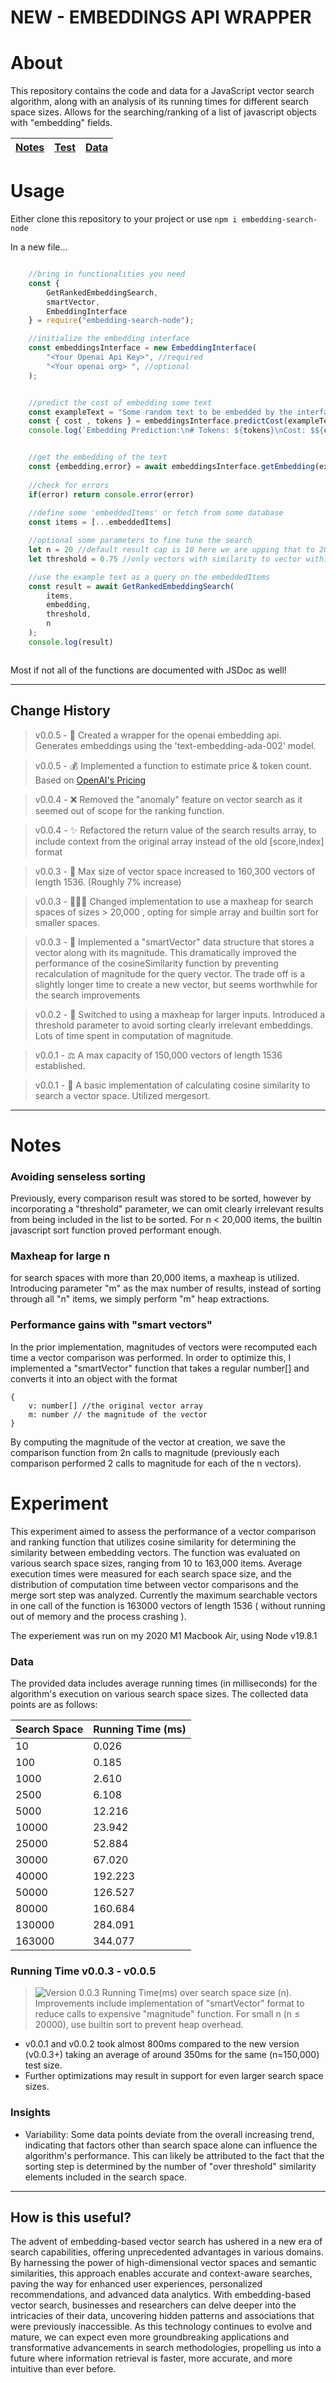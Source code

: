 
# NEW - EMBEDDINGS API WRAPPER



# About
This repository contains the code and data for a JavaScript vector search algorithm, along with an analysis of its running times for different search space sizes. Allows for the searching/ranking of a list of javascript objects with "embedding" fields. 

| [Notes](#notes) | [Test](#experiment) | [Data](#data)
|-----------------|---------------------|--------------|


# Usage 
Either clone this repository to your project or use 
`npm i embedding-search-node`

In a new file...
```javascript

    //bring in functionalities you need
    const { 
        GetRankedEmbeddingSearch,
        smartVector, 
        EmbeddingInterface 
    } = require("embedding-search-node");

    //initialize the embedding interface
    const embeddingsInterface = new EmbeddingInterface(
        "<Your Openai Api Key>", //required
        "<Your openai org> ", //optional
    );


    //predict the cost of embedding some text
    const exampleText = "Some random text to be embedded by the interface "
    const { cost , tokens } = embeddingsInterface.predictCost(exampleText)
    console.log(`Embedding Prediction:\n# Tokens: ${tokens}\nCost: $${cost.toFixed(4)}`)


    //get the embedding of the text
    const {embedding,error} = await embeddingsInterface.getEmbedding(exampleText);
    
    //check for errors
    if(error) return console.error(error)
    
    //define some 'embeddedItems' or fetch from some database
    const items = [...embeddedItems]

    //optional some parameters to fine tune the search
    let n = 20 //default result cap is 10 here we are upping that to 20 
    let threshold = 0.75 //only vectors with similarity to vector within threshold will be considered in the ranking

    //use the example text as a query on the embeddedItems
    const result = await GetRankedEmbeddingSearch(
        items,
        embedding,
        threshold,
        n
    );
    console.log(result)



```

Most if not all of the functions are documented with JSDoc as well!


----
## Change History
> v0.0.5 - 🧬 
Created a wrapper for the openai embedding api. Generates embeddings using the 'text-embedding-ada-002' model. 

> v0.0.5 - 💰 
Implemented a function to estimate price & token count. Based on [OpenAI's Pricing](https://openai.com/pricing)

> v0.0.4 - ❌ 
Removed the "anomaly" feature on vector search as it seemed out of scope for the ranking function.

> v0.0.4 - ✨ 
Refactored the return value of the search results array, to include context from the original array instead of the old [score,index] format

> v0.0.3 - 💪 
Max size of vector space increased to 160,300 vectors of length 1536. (Roughly 7% increase)

> v0.0.3 - 👨🏻‍💻 
Changed implementation to use a maxheap for search spaces of sizes > 20,000 , opting for simple array and builtin sort for smaller spaces. 


> v0.0.3 - 🚀 
Implemented a "smartVector" data structure that stores a vector along with its magnitude. This dramatically improved the performance of the cosineSimilarity function by preventing recalculation of magnitude for the query vector. The trade off is a slightly longer time to create a new vector, but seems worthwhile for the search improvements

> v0.0.2 - 🚮 
Switched to using a maxheap for larger inputs. Introduced a threshold parameter to avoid sorting clearly irrelevant embeddings. Lots of time spent in computation of magnitude. 

> v0.0.1 - ⚖️ 
A max capacity of 150,000 vectors of length 1536 established.

> v0.0.1 - 💩 
A basic implementation of calculating cosine similarity to search a vector space. Utilized mergesort. 



---


# Notes
### Avoiding senseless sorting 
Previously, every comparison result was stored to be sorted, however by incorporating a "threshold" parameter, we can omit clearly irrelevant results from being included in the list to be sorted. For n < 20,000 items, the builtin javascript sort function proved performant enough. 

### Maxheap for large n
for search spaces with more than 20,000 items, a maxheap is utilized. Introducing parameter "m" as the max number of results, instead of sorting through all "n" items, we simply perform "m" heap extractions. 

### Performance gains with "smart vectors"
In the prior implementation, magnitudes of vectors were recomputed each time a vector comparison was performed. In order to optimize this, I implemented a "smartVector" function that takes a regular number[] and converts it into an object with the format
```
{
    v: number[] //the original vector array
    m: number // the magnitude of the vector 
}
```

By computing the magnitude of the vector at creation, we save the comparison function from 2n calls to magnitude (previously each comparison performed 2 calls to magnitude for each of the n vectors). 




# Experiment
This experiment aimed to assess the performance of a vector comparison and ranking function that utilizes cosine similarity for determining the similarity between embedding vectors. The function was evaluated on various search space sizes, ranging from 10 to 163,000 items. Average execution times were measured for each search space size, and the distribution of computation time between vector comparisons and the merge sort step was analyzed. Currently the maximum searchable vectors in one call of the function is 163000 vectors of length 1536 ( without running out of memory and the process crashing ). 

The experiement was run on my 2020 M1 Macbook Air, using Node v19.8.1


### Data

The provided data includes average running times (in milliseconds) for the algorithm's execution on various search space sizes. The collected data points are as follows:

| Search Space | Running Time (ms) |
|--------------|------------------|
|     10       |     0.026        |
|     100      |     0.185        |
|    1000      |     2.610        |
|    2500      |     6.108        |
|    5000      |     12.216       |
|   10000      |     23.942       |
|   25000      |     52.884       |
|   30000      |     67.020       |
|   40000      |     192.223      |
|   50000      |     126.527      |
|   80000      |     160.684      |
|   130000     |     284.091      |
|   163000     |     344.077      |



### Running Time v0.0.3 - v0.0.5
>![Version 0.0.3](https://github.com/andrewbloese-00/embedding-search-node/blob/main/test/tables/experiment_graph_v2.png?raw=true) Running Time(ms) over search space size (n). Improvements include implementation of "smartVector" format to reduce calls to expensive "magnitude" function. For small n (n ≤ 20000), use builtin sort to prevent heap overhead. 

* v0.0.1 and v0.0.2 took almost 800ms compared to the new version (v0.0.3+) taking an average of around 350ms for the same (n=150,000) test size.
* Further optimizations may result in support for even larger search space sizes. 
### Insights

* Variability: Some data points deviate from the overall increasing trend, indicating that factors other than search space alone can influence the algorithm's performance. This can likely be attributed to the fact that the sorting step is determined by the number of "over threshold" similarity elements included in the search space.


--- 

## How is this useful? 
The advent of embedding-based vector search has ushered in a new era of search capabilities, offering unprecedented advantages in various domains. By harnessing the power of high-dimensional vector spaces and semantic similarities, this approach enables accurate and context-aware searches, paving the way for enhanced user experiences, personalized recommendations, and advanced data analytics. With embedding-based vector search, businesses and researchers can delve deeper into the intricacies of their data, uncovering hidden patterns and associations that were previously inaccessible. As this technology continues to evolve and mature, we can expect even more groundbreaking applications and transformative advancements in search methodologies, propelling us into a future where information retrieval is faster, more accurate, and more intuitive than ever before.
